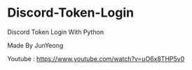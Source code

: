 # Discord-Token-Login
Discord Token Login With Python

Made By JunYeong

Youtube : https://www.youtube.com/watch?v=uO6x8THP5v0
